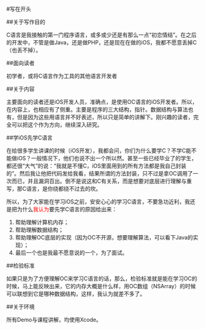 #写在开头

##关于写作目的

C语言是我接触的第一门程序语言，或多或少还是有那么一点“初恋情结”。在之后的开发中，不管是做Java，还是做PHP，还是现在在做的iOS，我都不愿意丢掉C（也丢不掉）。

##面向读者

初学者，或将C语言作为工具的其他语言开发者

##关于内容

主要面向的读者还是iOS开发人员，准确点，是使用OC语言的iOS开发者。所以，在内容上，也相应有了侧重。主要是程序的三大结构，指针。数据结构与算法也有，但是因为这些用语言并不好表述，所以只是简单的讲解下。刚兴趣的读者，完全可以把这个作为方向，继续深入研究。

##学iOS先学C语言

在给很多学生讲课的时候（iOS开发），我都会问，你们为什么要学C？不学C能不能做iOS？一般情况下，他们也说不出一个所以然。甚至一些已经毕业了的学生，都还很“大气”的说：“我就是不懂C，iOS里面用到的所有方法都是我自己封装的”。然后我让他把代码发给我看，结果所谓的方法封装，只不过是拿OC调用了一次而已，并且漏洞百出。倒不是说这和C有关系，而是想要对底层进行理解与重写，那C语言，是你绕都绕不过去的坎。

所以，为了大家能在学习iOS之前，安安心心的学习C语言，不要急功近利，我还是把为什么<font color=red>我认为</font>要先学C语言的原因给出来：

1. 帮助理解计算机内存；
2. 帮助理解数据结构；
3. 帮助理解OC底层的实现（因为OC不开源，想要理解算法，可以看下Java的实现）；
4. 最后一个也是我最不愿意说的一个，为了面试。

##检验标准

如果只是为了方便理解OC来学习C语言的话，那么，检验标准就是能在学习OC的时候，马上能反映出来，它的内存大概是什么样，用OC数组（NSArray）的时候可以联想到它是哪种数据结构，这样，我认为就差不多了。

##关于环境

所有Demo与课程讲解，均使用Xcode。
